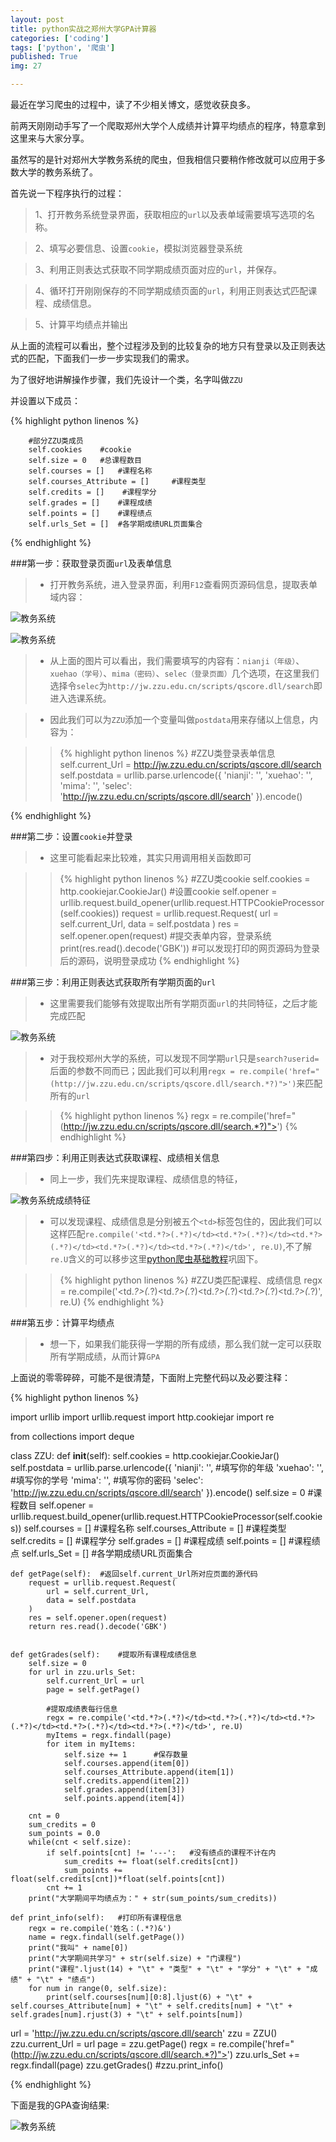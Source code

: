 ```yaml
---
layout: post
title: python实战之郑州大学GPA计算器
categories: ['coding']
tags: ['python', '爬虫']
published: True
img: 27

---
```


最近在学习爬虫的过程中，读了不少相关博文，感觉收获良多。

前两天刚刚动手写了一个爬取郑州大学个人成绩并计算平均绩点的程序，特意拿到这里来与大家分享。

虽然写的是针对郑州大学教务系统的爬虫，但我相信只要稍作修改就可以应用于多数大学的教务系统了。

首先说一下程序执行的过程：

> 1、打开教务系统登录界面，获取相应的`url`以及表单域需要填写选项的名称。

> 2、填写必要信息、设置`cookie`，模拟浏览器登录系统

> 3、利用正则表达式获取不同学期成绩页面对应的`url`，并保存。

> 4、循环打开刚刚保存的不同学期成绩页面的`url`，利用正则表达式匹配课程、成绩信息。

> 5、计算平均绩点并输出

从上面的流程可以看出，整个过程涉及到的比较复杂的地方只有登录以及正则表达式的匹配，下面我们一步一步实现我们的需求。

为了很好地讲解操作步骤，我们先设计一个类，名字叫做`ZZU`

并设置以下成员：

{% highlight python linenos %}
		
		#部分ZZU类成员
		self.cookies 	#cookie
		self.size = 0   #总课程数目
		self.courses = []   #课程名称
		self.courses_Attribute = []     #课程类型
		self.credits = []    #课程学分
		self.grades = []    #课程成绩
		self.points = []    #课程绩点
		self.urls_Set = []  #各学期成绩URL页面集合

{% endhighlight %}

###第一步：获取登录页面`url`及表单信息

> - 打开教务系统，进入登录界面，利用`F12`查看网页源码信息，提取表单域内容：

![教务系统](../img/post/教务1.png)

![教务系统](../img/post/教务2.png)

> - 从上面的图片可以看出，我们需要填写的内容有：`nianji（年级）`、`xuehao（学号）`、`mima（密码）`、`selec（登录页面）`几个选项，在这里我们选择令`selec`为`http://jw.zzu.edu.cn/scripts/qscore.dll/search`即进入选课系统。

> - 因此我们可以为`ZZU`添加一个变量叫做`postdata`用来存储以上信息，内容为：

>> {% highlight python linenos %}
	#ZZU类登录表单信息
	self.current_Url = http://jw.zzu.edu.cn/scripts/qscore.dll/search
	self.postdata = urllib.parse.urlencode({
            'nianji': '',
            'xuehao': '',
            'mima': '',
            'selec': 'http://jw.zzu.edu.cn/scripts/qscore.dll/search'
        }).encode()

{% endhighlight %}

###第二步：设置`cookie`并登录

> - 这里可能看起来比较难，其实只用调用相关函数即可

>> {% highlight python linenos %}
	#ZZU类cookie
	self.cookies = http.cookiejar.CookieJar()	#设置cookie
	self.opener = urllib.request.build_opener(urllib.request.HTTPCookieProcessor(self.cookies))
	request = urllib.request.Request(
        url = self.current_Url,
        data = self.postdata
    )
    res = self.opener.open(request)	#提交表单内容，登录系统
    print(res.read().decode('GBK'))	#可以发现打印的网页源码为登录后的源码，说明登录成功
{% endhighlight %}

###第三步：利用正则表达式获取所有学期页面的`url`

> - 这里需要我们能够有效提取出所有学期页面`url`的共同特征，之后才能完成匹配

![教务系统](../img/post/教务3.png)

> - 对于我校郑州大学的系统，可以发现不同学期`url`只是`search?userid=`后面的参数不同而已；因此我们可以利用`regx = re.compile('href="(http://jw.zzu.edu.cn/scripts/qscore.dll/search.*?)">')`来匹配所有的`url`

>> {% highlight python linenos %}
	regx = re.compile('href="(http://jw.zzu.edu.cn/scripts/qscore.dll/search.*?)">')
{% endhighlight %}

###第四步：利用正则表达式获取课程、成绩相关信息

> - 同上一步，我们先来提取课程、成绩信息的特征，

![教务系统成绩特征](../img/post/教务4.png)

> - 可以发现课程、成绩信息是分别被五个`<td>`标签包住的，因此我们可以这样匹配`re.compile('<td.*?>(.*?)</td><td.*?>(.*?)</td><td.*?>(.*?)</td><td.*?>(.*?)</td><td.*?>(.*?)</td>', re.U)`,不了解`re.U`含义的可以移步这里[python爬虫基础教程](http://blog.yinwoods.com/coding/python%E7%88%AC%E8%99%AB%E5%9F%BA%E7%A1%80%E6%95%99%E7%A8%8B.html)巩固下。

>> {% highlight python linenos %}
	#ZZU类匹配课程、成绩信息
	regx = re.compile('<td.*?>(.*?)</td><td.*?>(.*?)</td><td.*?>(.*?)</td><td.*?>(.*?)</td><td.*?>(.*?)</td>', re.U)
{% endhighlight %}

###第五步：计算平均绩点

> - 想一下，如果我们能获得一学期的所有成绩，那么我们就一定可以获取所有学期成绩，从而计算`GPA`

上面说的零零碎碎，可能不是很清楚，下面附上完整代码以及必要注释：

{% highlight python linenos %}

import urllib
import urllib.request
import http.cookiejar
import re

from collections import deque

class ZZU:
    def __init__(self):
        self.cookies = http.cookiejar.CookieJar()
        self.postdata = urllib.parse.urlencode({
            'nianji': '',	#填写你的年级
            'xuehao': '',	#填写你的学号
            'mima': '',		#填写你的密码
            'selec': 'http://jw.zzu.edu.cn/scripts/qscore.dll/search'
        }).encode()
        self.size = 0   #课程数目
        self.opener = urllib.request.build_opener(urllib.request.HTTPCookieProcessor(self.cookies))
        self.courses = []   #课程名称
        self.courses_Attribute = []     #课程类型
        self.credits = []    #课程学分
        self.grades = []    #课程成绩
        self.points = []    #课程绩点
        self.urls_Set = []  #各学期成绩URL页面集合


    def getPage(self):  #返回self.current_Url所对应页面的源代码
        request = urllib.request.Request(
            url = self.current_Url,
            data = self.postdata
        )
        res = self.opener.open(request)
        return res.read().decode('GBK')


    def getGrades(self):    #提取所有课程成绩信息
        self.size = 0
        for url in zzu.urls_Set:
            self.current_Url = url
            page = self.getPage()
            
            #提取成绩表每行信息
            regx = re.compile('<td.*?>(.*?)</td><td.*?>(.*?)</td><td.*?>(.*?)</td><td.*?>(.*?)</td><td.*?>(.*?)</td>', re.U)
            myItems = regx.findall(page)
            for item in myItems:
                self.size += 1      #保存数量
                self.courses.append(item[0])
                self.courses_Attribute.append(item[1])
                self.credits.append(item[2])
                self.grades.append(item[3])
                self.points.append(item[4])

        cnt = 0
        sum_credits = 0
        sum_points = 0.0
        while(cnt < self.size):
            if self.points[cnt] != '---':	#没有绩点的课程不计在内
                sum_credits += float(self.credits[cnt])
                sum_points += float(self.credits[cnt])*float(self.points[cnt])
            cnt += 1
        print("大学期间平均绩点为：" + str(sum_points/sum_credits))

    def print_info(self):   #打印所有课程信息
        regx = re.compile('姓名：(.*?)&')
        name = regx.findall(self.getPage())
        print("我叫" + name[0])
        print("大学期间共学习" + str(self.size) + "门课程")
        print("课程".ljust(14) + "\t" + "类型" + "\t" + "学分" + "\t" + "成绩" + "\t" + "绩点")
        for num in range(0, self.size):
            print(self.courses[num][0:8].ljust(6) + "\t" + self.courses_Attribute[num] + "\t" + self.credits[num] + "\t" + self.grades[num].rjust(3) + "\t" + self.points[num])


url = 'http://jw.zzu.edu.cn/scripts/qscore.dll/search'
zzu = ZZU()
zzu.current_Url = url
page = zzu.getPage()
regx = re.compile('href="(http://jw.zzu.edu.cn/scripts/qscore.dll/search.*?)">')
zzu.urls_Set += regx.findall(page)
zzu.getGrades()
#zzu.print_info()


{% endhighlight %}

下面是我的GPA查询结果:

![教务系统](../img/post/教务5.png)